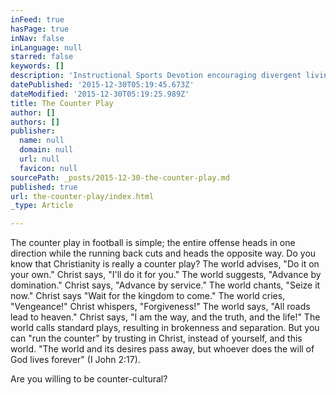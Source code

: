 ```yaml
---
inFeed: true
hasPage: true
inNav: false
inLanguage: null
starred: false
keywords: []
description: 'Instructional Sports Devotion encouraging divergent living '
datePublished: '2015-12-30T05:19:45.673Z'
dateModified: '2015-12-30T05:19:25.989Z'
title: The Counter Play
author: []
authors: []
publisher:
  name: null
  domain: null
  url: null
  favicon: null
sourcePath: _posts/2015-12-30-the-counter-play.md
published: true
url: the-counter-play/index.html
_type: Article

---
```

The counter play in football is simple; the entire
offense heads in one direction while the running
back cuts and heads the opposite way. Do you know
that Christianity is really a counter play? The world
advises, "Do it on your own." Christ says, "I'll do it for
you." The world suggests, "Advance by domination."
Christ says, "Advance by service." The world chants,
"Seize it now." Christ says "Wait for the kingdom to
come." The world cries, "Vengeance!" Christ whispers, "Forgiveness!"
The world says, "All roads lead to heaven." Christ
says, "I am the way, and the truth, and the life!" The
world calls standard plays, resulting in brokenness and
separation. But you can "run the counter" by trusting
in Christ, instead of yourself, and this world.
"The world and its desires pass away, but whoever does
the will of God lives forever" (I John 2:17). 

Are you willing to be counter-cultural?